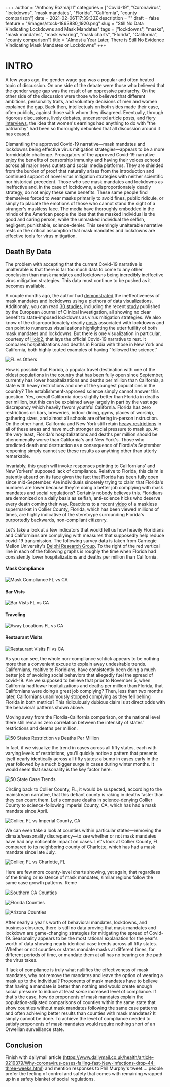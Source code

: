 +++
author = "Anthony Rozmajzl"
categories = ["Covid-19", "Coronavirus", "lockdowns", "mask mandates", "Florida", "California", "county comparison"]
date = 2021-02-06T17:39:33Z
description = ""
draft = false
feature = "/images/stock-1863880_1920.png"
slug = "Still No Data Vindicating Lockdowns and Mask Mandates"
tags = ["lockdowns", "masks", "mask mandates", "mask wearing", "mask charts", "Florida", "California", "county comparison"]
title = "Almost a Year Later, There is Still No Evidence Vindicating Mask Mandates or Lockdowns"
+++

# INTRO

A few years ago, the gender wage gap was a popular and often heated topic of discussion. On one side of the debate were those who believed that the gender wage gap was the result of an oppressive patriarchy. On the other side of the discussion were those who believed that different ambitions, personality traits, and voluntary decisions of men and women explained the gap. Back then, intellectuals on both sides made their case, often publicly, against those with whom they disagreed. Eventually, through rigorous discussions, lively debates, uncensored article posts, and [fiery interviews](https://www.youtube.com/watch?v=aMcjxSThD54), the idea that women's earnings had anything to do with "the patriarchy" had been so thoroughly debunked that all discussion around it has ceased. 

Dismantling the approved Covid-19 narrative&mdash;mask mandates and lockdowns being effective virus mitigation strategies&mdash;appears to be a more formiddable challenge. Propagators of the approved Covid-19 narrative enjoy the benefits of censorship immunity and having their voices echoed across all major news outlets and social media platforms. They are shielded from the burden of proof that naturally arises from the introduction and continued support of novel virus mitigation strategies with neither scientific nor historical precedent. Those who see mask mandates and lockdowns as ineffective and, in the case of lockdowns, a disproportionately deadly strategy, do not enjoy these same benefits. These same people find themselves forced to wear masks primarily to avoid fines, public ridicule, or simply to placate the emotions of those who cannot stand the sight of a stranger's maskless face. The media have thoroughly embedded in the minds of the American people the idea that the masked individual is the good and caring person, while the unmasked individual the selfish, negligent, punishable, science-denier. This seemingly unalterable narrative rests on the critical assumption that mask mandates and lockdowns are effective tools for virus mitigation.

## Death By Data

The problem with accepting that the current Covid-19 narrative is unalterable is that there is far too much data to come to any other conclusion than mask mandates and lockdowns being incredibly ineffective virus mitigation strategies. This data must continue to be pushed as it becomes available. 

A couple months ago, the author had [demonstrated](https://mises.org/wire/theres-still-no-evidence-either-lockdowns-or-masks-are-game-changers) the ineffectiveness of mask mandates and lockdowns using a plethora of data visualizations. Additionaly, you can read [30 studies](https://www.aier.org/article/lockdowns-do-not-control-the-coronavirus-the-evidence/), including the recent [study](https://www.newsweek.com/covid-lockdowns-have-no-clear-benefit-vs-other-voluntary-measures-international-study-shows-1561656) published by the European Journal of Clinical Investigation, all showing no clear benefit to state-imposed lockdowns as virus mitigation strategies. We also know of the disproportionately deadly [costs](https://rationalground.com/lockdowns-pros-and-cons/) associated with lockdowns and can point to numerous visualizations highlighting the utter futility of both mask mandates and lockdowns. But there is one visualization in particular, courtesy of [Hold2](https://twitter.com/Hold2llc), that lays the official Covid-19 narrative to rest. It compares hospitalizations and deaths in Flordia with those in New York and California, both highly touted examples of having "followed the science."

![FL vs Others](https://pbs.twimg.com/media/EtUGfNRXIAEaTTl?format=jpg&name=large)

How is possible that Florida, a popular travel destination with one of the oldest populations in the country that has been fully open since September, currently has lower hospitalizations and deaths per million than California, a state with heavy restrictions and one of the youngest populations in the country? The establishment-approved science simply cannot answer this question. Yes, overall California does slightly better than Florida in deaths per million, but this can be explained away largely in part by the vast age discrepancy which heavily favors youthful California. Florida has zero restrictions on bars, breweries, indoor dining, gyms, places of worship, gathering sizes, and almost all schools are offering in-person instruction. On the other hand, California and New York still retain [heavy restrictions](https://pbs.twimg.com/media/EtUGlYbXUAcyNrK?format=jpg&name=large) in all of these areas and have much stronger social pressure to mask up. At the *very* least, Florida's hospitalizations and deaths per million should be phenomenally worse than California's and New York's. Those who predicted death and destruction as a consequence of Flordia's September reopening simply cannot see these results as anything other than utterly remarkable. 

Invariably, this graph will invoke responses pointing to Californians' and New Yorkers' supposed lack of compliance. Relative to Florida, this claim is patently absurd on its face given the fact that Florida has been fully open since mid-September. Are individuals sincerely trying to claim that Florida's numbers are lower because they're doing a better job complying with mask mandates and social regulations? Certainly nobody believes this. Floridians are demonized on a daily basis as selfish, anti-science hicks who deserve every death coming their way. Reactions to a recent [video](https://twitter.com/SamBrockNBC/status/1357047400548950023?s=20) of a maskless supermarket in Collier County, Florida, which has been viewed millions of times, are highly indicative of the steretoype surrounding Florida's purportedly backwards, non-compliant citizenry. 

Let's take a look at a few indicators that would tell us how heavily Floridians and Californians are compliying with measures that supposedly help reduce covid-19 transmission. The following survey data is taken from Carnegie Mellon University's [Delphi Research Group](https://delphi.cmu.edu/covidcast/survey-results/?date=20210201&region=FL). To the right of the red vertical line in each of the following graphs is roughly the time when Florida had consistently lower hospitalizations and deaths per million than California. 

#### Mask Compliance

![Mask Compliance FL vs CA](/images/MaskComplianceFLvsCA.png)

#### Bar Vists

![Bar Vists FL vs CA](/images/BarVistsFLvsCA.png)

#### Traveling

![Away Locations FL vs CA](/images/AwayLocationsFLvsCA.png)

#### Restaurant Visits

![Restaurant Visits Fl vs CA](/images/RestaurantVisitsFLvsCA.png)

As you can see, the whole non-compliance schtick appears to be nothing more than a convenient excuse to explain away undesirable trends. Californians, realtive to Floridians, have consistently been doing a much better job of avoiding social behaviors that allegedly fuel the spread of covid-19. Are we supposed to believe that prior to November 5, when California had *lower* hopitalizations and deaths per million than Florida, that Californians were doing a great job complying? Then, less than two months later, Californians unanimously stopped complying as they fell behing Florida in both metrics? This ridiculously dubious claim is at direct odds with the behavioral patterns shown above. 

Moving away from the Flordia-California comparison, on the national level there still remains zero correlation between the intensity of states' restrictions and deaths per million.

![50 States Restriction vs Deaths Per Million](https://pbs.twimg.com/media/Eqf4ZzjW4AAtgwQ?format=jpg&name=900x900)

In fact, if we visualize the trend in cases across all fifty states, each with varying levels of restrictions, you'll quickly notice a pattern that presents itself nearly identically across all fifty states: a bump in cases early in the year followed by a much bigger surge in cases during winter months. It would seem that seasonality is the key factor here.

![50 State Case Trends](/images/Case_Trends_All_50_States.png)

Circling back to Collier County, FL, it would be suspected, according to the mainstream narrative, that this defiant county is raking in deaths faster than they can count them. Let's compare deaths in science-denying Collier County to science-following Imperial County, CA, which has had a mask mandate since April.

![Collier, FL vs Imperial County, CA](https://pbs.twimg.com/media/EtWicZrVgAMRrTI?format=jpg&name=4096x4096)

We can even take a look at counties within particular states&mdash;removing the climate/seasonality discrepancy&mdash;to see whether or not mask mandates have had any noticeable impact on cases. Let's look at Collier County, FL compared to its neighboring county of Charlotte, which has had a mask mandate since late July.

![Collier, FL vs Charlotte, FL](https://pbs.twimg.com/media/EtaYwP-UcAACDpW?format=jpg&name=4096x4096)

Here are few more county-level charts showing, yet again, that regardless of the timing or existence of mask mandates, similar regions follow the same case growth patterns. Reme

![Southern CA Counties](https://pbs.twimg.com/media/EtaAjIbXcAIDmI6?format=jpg&name=large)

![Florida Counties](https://pbs.twimg.com/media/EtaAYFyXEAsiUbA?format=jpg&name=large)

![Arizona Counties](https://pbs.twimg.com/media/EtaAsvYXUAASBnE?format=jpg&name=4096x4096)



After nearly a year's worth of behavioral mandates, lockdowns, and business closures, there is still no data proving that mask mandates and lockdown are game-changing strategies for mitigating the spread of Covid-19. Seasonality appears to be the most rational explanation for the year's worth of data showing nearly identical case trends across all fifty states. Whether or not counties or states mandate masks at different times, for different periods of time, or mandate them at all has no bearing on the path the virus takes. 

If lack of compliance is truly what nullifies the effectiveness of mask mandates, why not remove the mandates and leave the option of wearing a mask up to the individual? Proponents of mask mandates have to believe that having a mandate is better than nothing and would create enough social pressure to induce at least *some* increased level of compliance. If that's the case, how do proponents of mask mandates explain the population-adjusted comparisons of counties within the same state that show counties without mask mandates following the same case patterns and often achieving better results than counties with mask mandates? It simply cannot be done. To achieve the level of compliance needed to satisfy proponents of mask mandates would require nothing short of an Orwellian surveillance state.

## Conclusion

Finish with dailymail article (https://www.dailymail.co.uk/health/article-9219379/Why-coronavirus-cases-falling-fast-New-infections-drop-44-three-weeks.html) and mention responses to Phil Murphy's tweet.....people prefer the feeling of control and safety that comes with remaining wrapped up in a safety blanket of social regulations.



